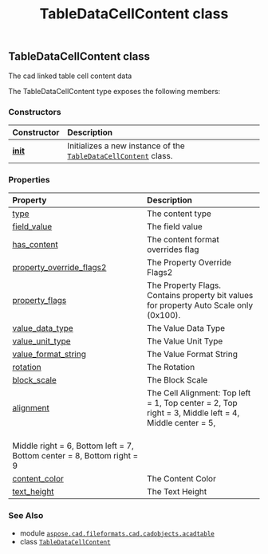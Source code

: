 ﻿---
title: TableDataCellContent class
second_title: Aspose.CAD for Python via .NET API References
description: 
type: docs
weight: 90
url: /python-net/aspose.cad.fileformats.cad.cadobjects.acadtable/tabledatacellcontent/
is_root: false
---

## TableDataCellContent class

The cad linked table cell content data



The TableDataCellContent type exposes the following members:

### Constructors
| Constructor | Description |
| :- | :- |
| [__init__](/cad/python-net/aspose.cad.fileformats.cad.cadobjects.acadtable/tabledatacellcontent/__init__/#) | Initializes a new instance of the [`TableDataCellContent`](/cad/python-net/aspose.cad.fileformats.cad.cadobjects.acadtable/tabledatacellcontent) class. |


### Properties
| Property | Description |
| :- | :- |
| [type](/cad/python-net/aspose.cad.fileformats.cad.cadobjects.acadtable/tabledatacellcontent/type) | The content type |
| [field_value](/cad/python-net/aspose.cad.fileformats.cad.cadobjects.acadtable/tabledatacellcontent/field_value) | The field value |
| [has_content](/cad/python-net/aspose.cad.fileformats.cad.cadobjects.acadtable/tabledatacellcontent/has_content) | The content format overrides flag |
| [property_override_flags2](/cad/python-net/aspose.cad.fileformats.cad.cadobjects.acadtable/tabledatacellcontent/property_override_flags2) | The Property Override Flags2 |
| [property_flags](/cad/python-net/aspose.cad.fileformats.cad.cadobjects.acadtable/tabledatacellcontent/property_flags) | The Property Flags. Contains property bit values for property Auto Scale only (0x100). |
| [value_data_type](/cad/python-net/aspose.cad.fileformats.cad.cadobjects.acadtable/tabledatacellcontent/value_data_type) | The Value Data Type |
| [value_unit_type](/cad/python-net/aspose.cad.fileformats.cad.cadobjects.acadtable/tabledatacellcontent/value_unit_type) | The Value Unit Type |
| [value_format_string](/cad/python-net/aspose.cad.fileformats.cad.cadobjects.acadtable/tabledatacellcontent/value_format_string) | The Value Format String |
| [rotation](/cad/python-net/aspose.cad.fileformats.cad.cadobjects.acadtable/tabledatacellcontent/rotation) | The Rotation |
| [block_scale](/cad/python-net/aspose.cad.fileformats.cad.cadobjects.acadtable/tabledatacellcontent/block_scale) | The Block Scale |
| [alignment](/cad/python-net/aspose.cad.fileformats.cad.cadobjects.acadtable/tabledatacellcontent/alignment) | The Cell Alignment: Top left = 1, Top center = 2, Top right = 3, Middle left = 4, Middle center = 5,<br/>Middle right = 6, Bottom left = 7, Bottom center = 8, Bottom right = 9 |
| [content_color](/cad/python-net/aspose.cad.fileformats.cad.cadobjects.acadtable/tabledatacellcontent/content_color) | The Content Color |
| [text_height](/cad/python-net/aspose.cad.fileformats.cad.cadobjects.acadtable/tabledatacellcontent/text_height) | The Text Height |



### See Also
* module [`aspose.cad.fileformats.cad.cadobjects.acadtable`](..)
* class [`TableDataCellContent`](/cad/python-net/aspose.cad.fileformats.cad.cadobjects.acadtable/tabledatacellcontent)
